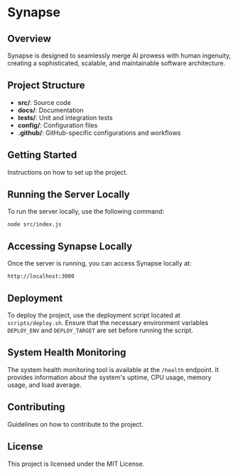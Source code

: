 # Synapse

## Overview
Synapse is designed to seamlessly merge AI prowess with human ingenuity, creating a sophisticated, scalable, and maintainable software architecture.

## Project Structure
- **src/**: Source code
- **docs/**: Documentation
- **tests/**: Unit and integration tests
- **config/**: Configuration files
- **.github/**: GitHub-specific configurations and workflows

## Getting Started
Instructions on how to set up the project.

## Running the Server Locally
To run the server locally, use the following command:
```
node src/index.js
```

## Accessing Synapse Locally
Once the server is running, you can access Synapse locally at:
```
http://localhost:3000
```

## Deployment
To deploy the project, use the deployment script located at `scripts/deploy.sh`. Ensure that the necessary environment variables `DEPLOY_ENV` and `DEPLOY_TARGET` are set before running the script.

## System Health Monitoring
The system health monitoring tool is available at the `/health` endpoint. It provides information about the system's uptime, CPU usage, memory usage, and load average.

## Contributing
Guidelines on how to contribute to the project.

## License
This project is licensed under the MIT License.
